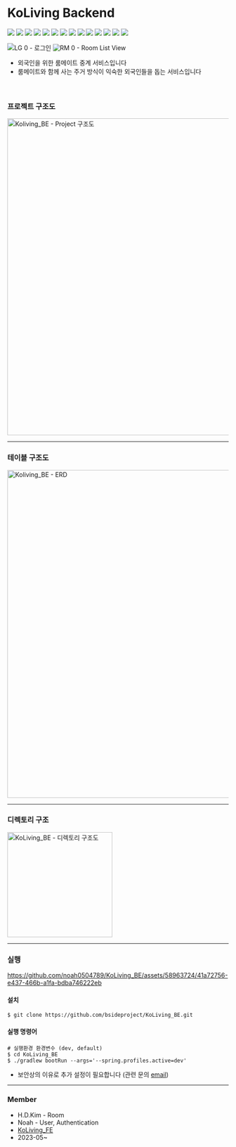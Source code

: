 # KoLiving Backend
<img src="https://img.shields.io/badge/java-007396?style=for-the-badge&logo=java&logoColor=white"> <img src="https://img.shields.io/badge/springboot-6DB33F?style=for-the-badge&logo=springboot&logoColor=white">
<img src="https://img.shields.io/badge/Spring%20Security-6DB33F?style=for-the-badge&logo=springsecurity&logoColor=white">
<img src="https://img.shields.io/badge/Swagger-85EA2D?style=for-the-badge&logo=springsecurity&logoColor=white">
<img src="https://img.shields.io/badge/gradle-02303A?style=for-the-badge&logo=gradle&logoColor=white">
<img src="https://img.shields.io/badge/linux-FCC624?style=for-the-badge&logo=linux&logoColor=black"> 
<img src="https://img.shields.io/badge/github%20actions-2088FF?style=for-the-badge&logo=github%20actions&logoColor=black"> 
<img src="https://img.shields.io/badge/thymeleaf-005F0F?style=for-the-badge&logo=Thymeleaf&logoColor=black">
<img src="https://img.shields.io/badge/s3-569A31?style=for-the-badge&logo=Amazon%20S3&logoColor=white">
<img src="https://img.shields.io/badge/s3-569A31?style=for-the-badge&logo=Amazon%20S3&logoColor=white"> 
<img src="https://img.shields.io/badge/docker-2496ED?style=for-the-badge&logo=Docker&logoColor=white"> 
<img src="https://img.shields.io/badge/nginx-009639?style=for-the-badge&logo=nginx&logoColor=white">
<img src="https://img.shields.io/badge/mysql-4479A1?style=for-the-badge&logo=mysql&logoColor=white">
<img src="https://img.shields.io/badge/redis-DC382D?style=for-the-badge&logo=redis&logoColor=white">

![LG 0 - 로그인](https://github.com/noah0504789/KoLiving_BE/assets/58963724/982139cc-e65a-49cb-a6de-3047e1e55f51)
![RM 0 - Room List View](https://github.com/noah0504789/KoLiving_BE/assets/58963724/ffd38b7e-1108-4158-b3f5-8b6fbbdcc8b2)

* 외국인을 위한 룸메이트 중계 서비스입니다
* 룸메이트와 함께 사는 주거 방식이 익숙한 외국인들을 돕는 서비스입니다 <br/><br/><br/>

### 프로젝트 구조도
<img width="721" alt="Koliving_BE - Project 구조도" src="https://github.com/noah0504789/KoLiving_BE/assets/58963724/a43b08c6-ee02-4d0f-8bb6-98b2fb93b736">

---
### 테이블 구조도
<img width="746" alt="Koliving_BE - ERD" src="https://github.com/noah0504789/KoLiving_BE/assets/58963724/1072d158-79b6-4554-8e59-669c4c4e31de">

---
### 디렉토리 구조
<img width="239" alt="KoLiving_BE - 디렉토리 구조도" src="https://github.com/noah0504789/KoLiving_BE/assets/58963724/19caf8c8-2bda-4798-b93e-34cd047ad2f1">

---
### 실행
https://github.com/noah0504789/KoLiving_BE/assets/58963724/41a72756-e437-466b-a1fa-bdba746222eb

#### 설치
~~~
$ git clone https://github.com/bsideproject/KoLiving_BE.git
~~~

#### 실행 명령어
~~~
# 실행환경 환경변수 (dev, default)
$ cd KoLiving_BE
$ ./gradlew bootRun --args='--spring.profiles.active=dev'
~~~
* 보안상의 이유로 추가 설정이 필요합니다 (관련 문의 [email](noah0504@naver.com))
---

### Member
* H.D.Kim - Room
* Noah - User, Authentication
* [KoLiving_FE](https://github.com/bsideproject/KoLiving_FE)
* 2023-05~
